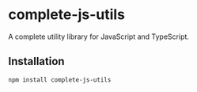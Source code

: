 # complete-js-utils

A complete utility library for JavaScript and TypeScript.

## Installation

```bash
npm install complete-js-utils
```
